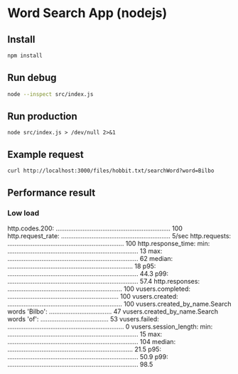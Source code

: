 # Word Search App (nodejs)

## Install

```bash
npm install
```

## Run debug

```bash
node --inspect src/index.js
```

## Run production

```
node src/index.js > /dev/null 2>&1
```

## Example request

```
curl http://localhost:3000/files/hobbit.txt/searchWord?word=Bilbo
```

## Performance result

### Low load

http.codes.200: ................................................................ 100
http.request_rate: ............................................................. 5/sec
http.requests: ................................................................. 100
http.response_time:
  min: ......................................................................... 13
  max: ......................................................................... 62
  median: ...................................................................... 18
  p95: ......................................................................... 44.3
  p99: ......................................................................... 57.4
http.responses: ................................................................ 100
vusers.completed: .............................................................. 100
vusers.created: ................................................................ 100
vusers.created_by_name.Search words 'Bilbo': ................................... 47
vusers.created_by_name.Search words 'of': ...................................... 53
vusers.failed: ................................................................. 0
vusers.session_length:
  min: ......................................................................... 15
  max: ......................................................................... 104
  median: ...................................................................... 21.5
  p95: ......................................................................... 50.9
  p99: ......................................................................... 98.5